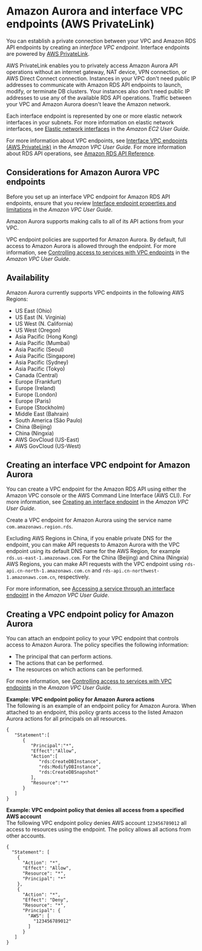# Amazon Aurora and interface VPC endpoints \(AWS PrivateLink\)<a name="vpc-interface-endpoints"></a>

You can establish a private connection between your VPC and Amazon RDS API endpoints by creating an *interface VPC endpoint*\. Interface endpoints are powered by [AWS PrivateLink](http://aws.amazon.com/privatelink)\. 

AWS PrivateLink enables you to privately access Amazon Aurora API operations without an internet gateway, NAT device, VPN connection, or AWS Direct Connect connection\. Instances in your VPC don't need public IP addresses to communicate with Amazon RDS API endpoints to launch, modify, or terminate DB clusters\. Your instances also don't need public IP addresses to use any of the available RDS API operations\. Traffic between your VPC and Amazon Aurora doesn't leave the Amazon network\. 

Each interface endpoint is represented by one or more elastic network interfaces in your subnets\. For more information on elastic network interfaces, see [Elastic network interfaces](https://docs.aws.amazon.com/AWSEC2/latest/UserGuide/using-eni.html) in the *Amazon EC2 User Guide\.* 

For more information about VPC endpoints, see [Interface VPC endpoints \(AWS PrivateLink\)](https://docs.aws.amazon.com/vpc/latest/userguide/vpce-interface.html) in the *Amazon VPC User Guide*\. For more information about RDS API operations, see [Amazon RDS API Reference](https://docs.aws.amazon.com/AmazonRDS/latest/APIReference/)\.

## Considerations for Amazon Aurora VPC endpoints<a name="vpc-endpoint-considerations"></a>

Before you set up an interface VPC endpoint for Amazon RDS API endpoints, ensure that you review [Interface endpoint properties and limitations](https://docs.aws.amazon.com/vpc/latest/userguide/vpce-interface.html#vpce-interface-limitations) in the *Amazon VPC User Guide*\. 

Amazon Aurora supports making calls to all of its API actions from your VPC\.

VPC endpoint policies are supported for Amazon Aurora\. By default, full access to Amazon Aurora is allowed through the endpoint\. For more information, see [Controlling access to services with VPC endpoints](https://docs.aws.amazon.com/vpc/latest/userguide/vpc-endpoints-access.html) in the *Amazon VPC User Guide*\.

## Availability<a name="rds-and-vpc-interface-endpoints-availability"></a>

Amazon Aurora currently supports VPC endpoints in the following AWS Regions:
+ US East \(Ohio\)
+ US East \(N\. Virginia\)
+ US West \(N\. California\)
+ US West \(Oregon\)
+ Asia Pacific \(Hong Kong\)
+ Asia Pacific \(Mumbai\)
+ Asia Pacific \(Seoul\)
+ Asia Pacific \(Singapore\)
+ Asia Pacific \(Sydney\)
+ Asia Pacific \(Tokyo\)
+ Canada \(Central\)
+ Europe \(Frankfurt\)
+ Europe \(Ireland\)
+ Europe \(London\)
+ Europe \(Paris\)
+ Europe \(Stockholm\)
+ Middle East \(Bahrain\)
+ South America \(São Paulo\)
+ China \(Beijing\)
+ China \(Ningxia\)
+ AWS GovCloud \(US\-East\)
+ AWS GovCloud \(US\-West\)

## Creating an interface VPC endpoint for Amazon Aurora<a name="vpc-endpoint-create"></a>

You can create a VPC endpoint for the Amazon RDS API using either the Amazon VPC console or the AWS Command Line Interface \(AWS CLI\)\. For more information, see [Creating an interface endpoint](https://docs.aws.amazon.com/vpc/latest/userguide/vpce-interface.html#create-interface-endpoint) in the *Amazon VPC User Guide*\.

Create a VPC endpoint for Amazon Aurora using the service name `com.amazonaws.region.rds`\.

Excluding AWS Regions in China, if you enable private DNS for the endpoint, you can make API requests to Amazon Aurora with the VPC endpoint using its default DNS name for the AWS Region, for example `rds.us-east-1.amazonaws.com`\. For the China \(Beijing\) and China \(Ningxia\) AWS Regions, you can make API requests with the VPC endpoint using `rds-api.cn-north-1.amazonaws.com.cn` and `rds-api.cn-northwest-1.amazonaws.com.cn`, respectively\. 

For more information, see [Accessing a service through an interface endpoint](https://docs.aws.amazon.com/vpc/latest/userguide/vpce-interface.html#access-service-though-endpoint) in the *Amazon VPC User Guide*\.

## Creating a VPC endpoint policy for Amazon Aurora<a name="vpc-endpoint-policy"></a>

You can attach an endpoint policy to your VPC endpoint that controls access to Amazon Aurora\. The policy specifies the following information:
+ The principal that can perform actions\.
+ The actions that can be performed\.
+ The resources on which actions can be performed\.

For more information, see [Controlling access to services with VPC endpoints](https://docs.aws.amazon.com/vpc/latest/userguide/vpc-endpoints-access.html) in the *Amazon VPC User Guide*\. 

**Example: VPC endpoint policy for Amazon Aurora actions**  
The following is an example of an endpoint policy for Amazon Aurora\. When attached to an endpoint, this policy grants access to the listed Amazon Aurora actions for all principals on all resources\.

```
{
   "Statement":[
      {
         "Principal":"*",
         "Effect":"Allow",
         "Action":[
            "rds:CreateDBInstance",
            "rds:ModifyDBInstance",
            "rds:CreateDBSnapshot"
         ],
         "Resource":"*"
      }
   ]
}
```

**Example: VPC endpoint policy that denies all access from a specified AWS account**  
The following VPC endpoint policy denies AWS account `123456789012` all access to resources using the endpoint\. The policy allows all actions from other accounts\.

```
{
  "Statement": [
    {
      "Action": "*",
      "Effect": "Allow",
      "Resource": "*",
      "Principal": "*"
    },
    {
      "Action": "*",
      "Effect": "Deny",
      "Resource": "*",
      "Principal": {
        "AWS": [
          "123456789012"
        ]
      }
   ]
}
```